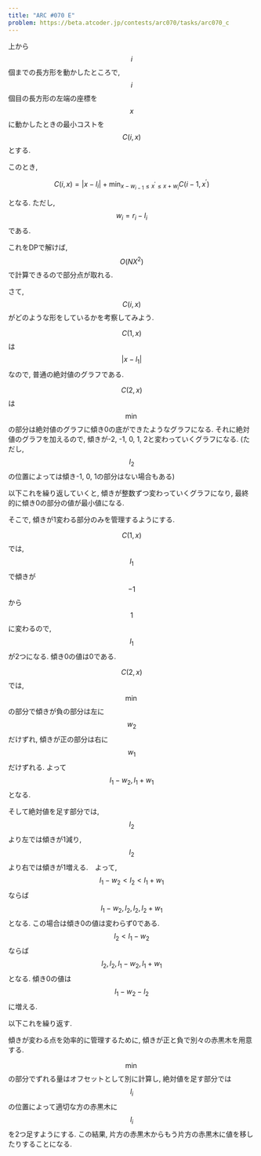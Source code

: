 ```yaml
---
title: "ARC #070 E"
problem: https://beta.atcoder.jp/contests/arc070/tasks/arc070_c
---
```

上から $$ i $$ 個までの長方形を動かしたところで, $$ i $$ 個目の長方形の左端の座標を $$ x $$ に動かしたときの最小コストを $$ C(i, x) $$ とする.

このとき,

$$
C(i, x) = \vert x-l_i \vert + \min_{x-w_{i-1} \leq x^{\prime} \leq x+w_i} C(i-1, x^{\prime})
$$

となる. ただし, $$ w_i = r_i - l_i $$ である.

これをDPで解けば, $$ O(NX^2) $$ で計算できるので部分点が取れる.

さて, $$ C(i, x) $$ がどのような形をしているかを考察してみよう.

$$ C(1, x) $$ は $$ \vert x-l_1 \vert $$ なので, 普通の絶対値のグラフである.

$$ C(2, x) $$ は $$ \min $$ の部分は絶対値のグラフに傾き0の底ができたようなグラフになる. それに絶対値のグラフを加えるので, 傾きが-2, -1, 0, 1, 2と変わっていくグラフになる. (ただし, $$ l_2 $$ の位置によっては傾き-1, 0, 1の部分はない場合もある)

以下これを繰り返していくと, 傾きが整数ずつ変わっていくグラフになり, 最終的に傾き0の部分の値が最小値になる.

そこで, 傾きが1変わる部分のみを管理するようにする.

$$ C(1, x) $$ では, $$ l_1 $$ で傾きが $$ -1 $$ から $$ 1 $$ に変わるので, $$ l_1 $$ が2つになる. 傾き0の値は0である.

$$ C(2, x) $$ では, $$ \min $$ の部分で傾きが負の部分は左に $$ w_2 $$ だけずれ, 傾きが正の部分は右に $$ w_1 $$ だけずれる. よって $$ l_1-w_2, l_1+w_1 $$ となる.

そして絶対値を足す部分では, $$ l_2 $$ より左では傾きが1減り, $$ l_2 $$ より右では傾きが1増える.　よって, $$ l_1-w_2 \lt l_2 \lt l_1+w_1 $$ ならば $$ l_1-w_2, l_2, l_2, l_2+w_1 $$ となる. この場合は傾き0の値は変わらず0である. $$ l_2 \lt l_1-w_2 $$ ならば $$ l_2, l_2, l_1-w_2, l_1+w_1 $$ となる. 傾き0の値は $$ l_1-w_2-l_2 $$ に増える.

以下これを繰り返す.

傾きが変わる点を効率的に管理するために, 傾きが正と負で別々の赤黒木を用意する.

$$ \min $$ の部分でずれる量はオフセットとして別に計算し, 絶対値を足す部分では $$ l_i $$ の位置によって適切な方の赤黒木に $$ l_i $$ を2つ足すようにする. この結果, 片方の赤黒木からもう片方の赤黒木に値を移したりすることになる.
